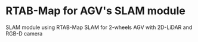 # RTAB-Map for AGV's SLAM module

SLAM module using RTAB-Map SLAM for 2-wheels AGV with 2D-LiDAR and RGB-D camera
